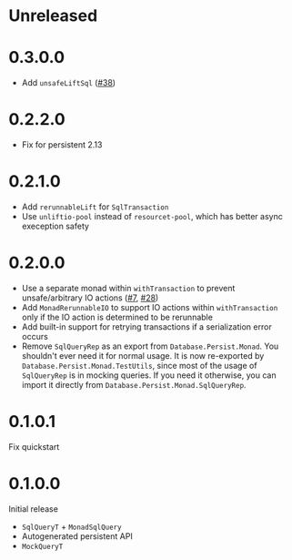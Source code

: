 # Unreleased

# 0.3.0.0

* Add `unsafeLiftSql` ([#38](https://github.com/brandonchinn178/persistent-mtl/pull/38))

# 0.2.2.0

* Fix for persistent 2.13

# 0.2.1.0

* Add `rerunnableLift` for `SqlTransaction`
* Use `unliftio-pool` instead of `resourcet-pool`, which has better async exeception safety

# 0.2.0.0

* Use a separate monad within `withTransaction` to prevent unsafe/arbitrary IO actions ([#7](https://github.com/brandonchinn178/persistent-mtl/issues/7), [#28](https://github.com/brandonchinn178/persistent-mtl/issues/28))
* Add `MonadRerunnableIO` to support IO actions within `withTransaction` only if the IO action is determined to be rerunnable
* Add built-in support for retrying transactions if a serialization error occurs
* Remove `SqlQueryRep` as an export from `Database.Persist.Monad`. You shouldn't ever need it for normal usage. It is now re-exported by `Database.Persist.Monad.TestUtils`, since most of the usage of `SqlQueryRep` is in mocking queries. If you need it otherwise, you can import it directly from `Database.Persist.Monad.SqlQueryRep`.

# 0.1.0.1

Fix quickstart

# 0.1.0.0

Initial release
* `SqlQueryT` + `MonadSqlQuery`
* Autogenerated persistent API
* `MockQueryT`
